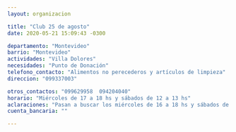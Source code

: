 ```yaml
---
layout: organizacion

title: "Club 25 de agosto"
date: 2020-05-21 15:09:43 -0300

departamento: "Montevideo"
barrio: "Montevideo"
actividades: "Villa Dolores"
necesidades: "Punto de Donación"
telefono_contacto: "Alimentos no perecederos y artículos de limpieza"
direccion: "099337003"

otros_contactos: "099629958  094204040"
horario: "Miércoles de 17 a 18 hs y sábados de 12 a 13 hs"
aclaraciones: "Pasan a buscar los miércoles de 16 a 18 hs y sábados de 11 a 13 hs o 16 a 18 hs"
cuenta_bancaria: ""

---
```


